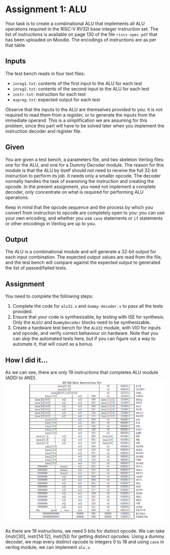 # Assignment 1: ALU

Your task is to create a combinational ALU that implements all ALU operations required in the RISC-V RV32I base integer instruction set.  The list of instructions is available on page 130 of the file `riscv-spec.pdf` that has been uploaded on Moodle.  The encodings of instructions are as per that table.

## Inputs

The test bench reads in four text files:

* `inreg1.txt`: contents of the first input to the ALU for each test
* `inreg2.txt`: contents of the second input to the ALU for each test
* `instr.txt`: instruction for each test
* `expreg.txt`: expected output for each test

Observe that the inputs to the ALU are themselves provided to you: it is not required to read them from a register, or to generate the inputs from the immediate operand.  This is a simplification we are assuming for this problem, since this part will have to be solved later when you implement the instruction decoder and register file.

## Given

You are given a test bench, a parameters file, and two skeleton Verilog files: one for the ALU, and one for a Dummy Decoder module.  The reason for this module is that the ALU by itself should not need to receive the full 32-bit instruction to perform its job.  It needs only a smaller opcode.  The decoder normally handles the task of examining the instruction and creating the opcode.  In the present assignment, you need not implement a complete decoder, only concentrate on what is required for performing ALU operations.

Keep in mind that the opcode sequence and the process by which you convert from instruction to opcode are completely open to you: you can use your own encoding, and whether you use `case` statements or `if` statements or other encodings in Verilog are up to you.

## Output

The ALU is a combinational module and will generate a 32-bit output for each input combination.  The expected output values are read from the file, and the test bench will compare against the expected output to generated the list of passed/failed tests.

## Assignment

You need to complete the following steps:

1. Complete the code for `alu32.v` and `dummy-decoder.v` to pass all the tests provided.
2. Ensure that your code is synthesizable, by testing with ISE for synthesis.  Only the `ALU32` and `DummyDecoder` blocks need to be synthesizable.
3. Create a hardware test bench for the `ALU32` module, with VIO for inputs and opcode, and verify correct behaviour on hardware.  Note that you can skip the automated tests here, but if you can figure out a way to automate it, that will count as a bonus.
 
 ## How I did it...
As we can see, there are only 19 instructions that completes ALU module (ADDI to AND).  
![alt text](instructions.PNG)

As there are 19 instructions, we need 5 bits for distinct opcode. We can take {instr[30], instr[14:12], instr[5]} for getting distinct opcodes. Using a dummy decoder, we map every distinct opcode to integers 0 to 18 and using `case` in verilog module, we can implement `alu.v`.
